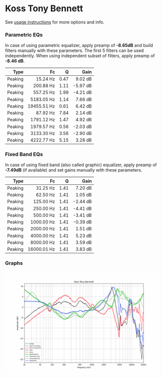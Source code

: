 # Koss Tony Bennett
See [usage instructions](https://github.com/jaakkopasanen/AutoEq#usage) for more options and info.

### Parametric EQs
In case of using parametric equalizer, apply preamp of **-8.65dB** and build filters manually
with these parameters. The first 5 filters can be used independently.
When using independent subset of filters, apply preamp of **-8.46 dB**.

| Type    | Fc          |    Q | Gain     |
|--------:|------------:|-----:|---------:|
| Peaking | 15.24 Hz    | 0.47 | 9.02 dB  |
| Peaking | 200.88 Hz   | 1.11 | -5.97 dB |
| Peaking | 557.25 Hz   | 1.99 | -4.21 dB |
| Peaking | 5183.05 Hz  | 1.14 | 7.66 dB  |
| Peaking | 19455.51 Hz | 0.61 | 6.42 dB  |
| Peaking | 87.92 Hz    | 7.84 | 2.14 dB  |
| Peaking | 1791.12 Hz  | 1.47 | 4.92 dB  |
| Peaking | 1979.57 Hz  | 0.56 | -2.03 dB |
| Peaking | 3133.30 Hz  | 3.56 | -2.90 dB |
| Peaking | 4222.77 Hz  | 5.15 | 3.28 dB  |

### Fixed Band EQs
In case of using fixed band (also called graphic) equalizer, apply preamp of **-7.49dB**
(if available) and set gains manually with these parameters.

| Type    | Fc          |    Q | Gain     |
|--------:|------------:|-----:|---------:|
| Peaking | 31.25 Hz    | 1.41 | 7.20 dB  |
| Peaking | 62.50 Hz    | 1.41 | 1.05 dB  |
| Peaking | 125.00 Hz   | 1.41 | -2.44 dB |
| Peaking | 250.00 Hz   | 1.41 | -4.41 dB |
| Peaking | 500.00 Hz   | 1.41 | -3.41 dB |
| Peaking | 1000.00 Hz  | 1.41 | -0.39 dB |
| Peaking | 2000.00 Hz  | 1.41 | 1.51 dB  |
| Peaking | 4000.00 Hz  | 1.41 | 5.23 dB  |
| Peaking | 8000.00 Hz  | 1.41 | 3.59 dB  |
| Peaking | 16000.01 Hz | 1.41 | 3.83 dB  |

### Graphs
![](./Koss%20Tony%20Bennett.png)